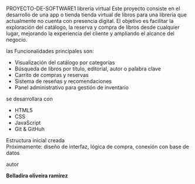  PROYECTO-DE-SOFTWARE1 
 libreria virtual
Este proyecto consiste en el desarrollo de una app o tienda tienda virtual de libros para una libreria que actualmente no cuenta con presencia digital. El objetivo es facilitar la exploración del catálogo, la reserva y compra de libros desde cualquier lugar, mejorando la experiencia del cliente y ampliando el alcance del negocio.

las Funcionalidades principales son:

- Visualización del catálogo por categorías
- Búsqueda de libros por título, editorial, autor o palabra clave
- Carrito de compras y reservas
- Sistema de reseñas y recomendaciones
- Panel administrativo para gestión de inventario

se desarrollara con
- HTML5
- CSS
- JavaScript
- Git & GitHuh

Estructura inicial creada  
Próximamente: diseño de interfaz, lógica de compra, conexión con base de datos

autor 

**Belladira oliveira ramirez**  


